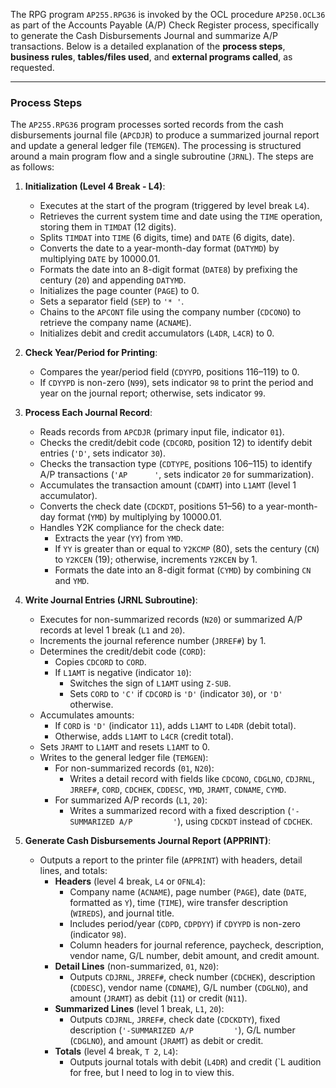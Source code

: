 
The RPG program `AP255.RPG36` is invoked by the OCL procedure `AP250.OCL36` as part of the Accounts Payable (A/P) Check Register process, specifically to generate the Cash Disbursements Journal and summarize A/P transactions. Below is a detailed explanation of the **process steps**, **business rules**, **tables/files used**, and **external programs called**, as requested.

---

### Process Steps

The `AP255.RPG36` program processes sorted records from the cash disbursements journal file (`APCDJR`) to produce a summarized journal report and update a general ledger file (`TEMGEN`). The processing is structured around a main program flow and a single subroutine (`JRNL`). The steps are as follows:

1. **Initialization (Level 4 Break - L4)**:
   - Executes at the start of the program (triggered by level break `L4`).
   - Retrieves the current system time and date using the `TIME` operation, storing them in `TIMDAT` (12 digits).
   - Splits `TIMDAT` into `TIME` (6 digits, time) and `DATE` (6 digits, date).
   - Converts the date to a year-month-day format (`DATYMD`) by multiplying `DATE` by 10000.01.
   - Formats the date into an 8-digit format (`DATE8`) by prefixing the century (`20`) and appending `DATYMD`.
   - Initializes the page counter (`PAGE`) to 0.
   - Sets a separator field (`SEP`) to `'* '`.
   - Chains to the `APCONT` file using the company number (`CDCONO`) to retrieve the company name (`ACNAME`).
   - Initializes debit and credit accumulators (`L4DR`, `L4CR`) to 0.

2. **Check Year/Period for Printing**:
   - Compares the year/period field (`CDYYPD`, positions 116–119) to 0.
   - If `CDYYPD` is non-zero (`N99`), sets indicator `98` to print the period and year on the journal report; otherwise, sets indicator `99`.

3. **Process Each Journal Record**:
   - Reads records from `APCDJR` (primary input file, indicator `01`).
   - Checks the credit/debit code (`CDCORD`, position 12) to identify debit entries (`'D'`, sets indicator `30`).
   - Checks the transaction type (`CDTYPE`, positions 106–115) to identify A/P transactions (`'AP      '`, sets indicator `20` for summarization).
   - Accumulates the transaction amount (`CDAMT`) into `L1AMT` (level 1 accumulator).
   - Converts the check date (`CDCKDT`, positions 51–56) to a year-month-day format (`YMD`) by multiplying by 10000.01.
   - Handles Y2K compliance for the check date:
     - Extracts the year (`YY`) from `YMD`.
     - If `YY` is greater than or equal to `Y2KCMP` (80), sets the century (`CN`) to `Y2KCEN` (19); otherwise, increments `Y2KCEN` by 1.
     - Formats the date into an 8-digit format (`CYMD`) by combining `CN` and `YMD`.

4. **Write Journal Entries (JRNL Subroutine)**:
   - Executes for non-summarized records (`N20`) or summarized A/P records at level 1 break (`L1` and `20`).
   - Increments the journal reference number (`JRREF#`) by 1.
   - Determines the credit/debit code (`CORD`):
     - Copies `CDCORD` to `CORD`.
     - If `L1AMT` is negative (indicator `10`):
       - Switches the sign of `L1AMT` using `Z-SUB`.
       - Sets `CORD` to `'C'` if `CDCORD` is `'D'` (indicator `30`), or `'D'` otherwise.
   - Accumulates amounts:
     - If `CORD` is `'D'` (indicator `11`), adds `L1AMT` to `L4DR` (debit total).
     - Otherwise, adds `L1AMT` to `L4CR` (credit total).
   - Sets `JRAMT` to `L1AMT` and resets `L1AMT` to 0.
   - Writes to the general ledger file (`TEMGEN`):
     - For non-summarized records (`01`, `N20`):
       - Writes a detail record with fields like `CDCONO`, `CDGLNO`, `CDJRNL`, `JRREF#`, `CORD`, `CDCHEK`, `CDDESC`, `YMD`, `JRAMT`, `CDNAME`, `CYMD`.
     - For summarized A/P records (`L1`, `20`):
       - Writes a summarized record with a fixed description (`'-SUMMARIZED A/P         '`), using `CDCKDT` instead of `CDCHEK`.

5. **Generate Cash Disbursements Journal Report (APPRINT)**:
   - Outputs a report to the printer file (`APPRINT`) with headers, detail lines, and totals:
     - **Headers** (level 4 break, `L4` or `OFNL4`):
       - Company name (`ACNAME`), page number (`PAGE`), date (`DATE`, formatted as `Y`), time (`TIME`), wire transfer description (`WIREDS`), and journal title.
       - Includes period/year (`CDPD`, `CDPDYY`) if `CDYYPD` is non-zero (indicator `98`).
       - Column headers for journal reference, paycheck, description, vendor name, G/L number, debit amount, and credit amount.
     - **Detail Lines** (non-summarized, `01`, `N20`):
       - Outputs `CDJRNL`, `JRREF#`, check number (`CDCHEK`), description (`CDDESC`), vendor name (`CDNAME`), G/L number (`CDGLNO`), and amount (`JRAMT`) as debit (`11`) or credit (`N11`).
     - **Summarized Lines** (level 1 break, `L1`, `20`):
       - Outputs `CDJRNL`, `JRREF#`, check date (`CDCKDTY`), fixed description (`'-SUMMARIZED A/P         '`), G/L number (`CDGLNO`), and amount (`JRAMT`) as debit or credit.
     - **Totals** (level 4 break, `T 2`, `L4`):
       - Outputs journal totals with debit (`L4DR`) and credit (`L audition for free, but I need to log in to view this.